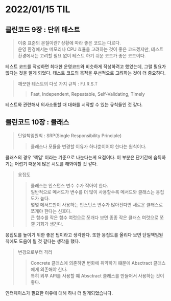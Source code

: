# 2022/01/15 TIL

## 클린코드 9장 : 단위 테스트

> 이중 표준의 본질이란? 상황에 따라 좋은 코드는 다르다.  
> 운영 환경에서는 메모리나 CPU 효율을 고려하는 것이 좋은 코드겠지만, 테스트 환경에서는 고려할 필요 없이 테스트 하기 쉬운 코드가 좋은 코드이다.

테스트 코드를 작성하면 최대한 운영코드와 비슷하게 작성하려고 했었는데, 그럴 필요가 없다는 것을 알게 되었다. 테스트 코드의 목적을 우선적으로 고려하는 것이 더 중요하다.

> 깨끗한 테스트의 다섯 가지 규칙 : F.I.R.S.T
>
> > Fast, Independent, Repeatable, Self-Validating, Timely

테스트와 관련해서 의사소통할 때 대화를 시작할 수 있는 규칙들인 것 같다.

## 클린코드 10장 : 클래스

> 단일책임원칙 : SRP(Single Responsibility Principle)
>
> > 클래스나 모듈을 변경할 이유가 하나뿐이어야 한다는 원칙이다.

클래스의 경우 '책임' 이라는 기준으로 나눈다는게 요점이다. 이 부분은 단기간에 습득하기는 어렵기 때문에 많은 시도를 해봐야할 것 같다.

> 응집도
>
> > 클래스는 인스턴스 변수 수가 작아야 한다.  
> > 일반적으로 메서드가 변수를 더 많이 사용할수록 메서드와 클래스는 응집도가 높다.  
> > 몇몇 메서드만이 사용하는 인스턴스 변수가 많아진다면 새로운 클래스로 쪼개야 한다는 신호다.  
> > 큰 함수를 작은 함수 여럿으로 쪼개다 보면 종종 작은 클래스 여럿으로 쪼갤 기회가 생긴다.

응집도를 높이기 위한 좋은 팁이라고 생각한다. 또한 응집도를 올리다 보면 단일책임원칙에도 도움이 될 것 같다는 생각을 했다.

> 변경으로부터 격리
>
> > Concrete 클래스에 의존하면 변화에 취약하기 떄문에 Absctract 클래스에게 의존해야 한다.  
> > 특히 외부 API를 사용할 떄 Absctract 클래스를 만들어서 사용하는 것이 좋다.

인터페이스가 필요한 이유에 대해 하나 더 알게되었습니다.

